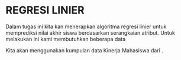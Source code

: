 #  REGRESI LINIER

Dalam tugas ini  kita kan menerapkan algoritma regresi linier untuk memprediksi nilai akhir siswa berdasarkan serangkaian atribut. Untuk melakukan ini kami membutuhkan beberapa data

Kita akan   menggunakan kumpulan data Kinerja Mahasiswa dari . 
